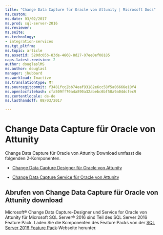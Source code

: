 ```yaml
---
title: "Change Data Capture für Oracle von Attunity | Microsoft Docs"
ms.custom: 
ms.date: 03/02/2017
ms.prod: sql-server-2016
ms.reviewer: 
ms.suite: 
ms.technology:
- integration-services
ms.tgt_pltfrm: 
ms.topic: article
ms.assetid: 520dc05b-83de-4668-8d27-07ee0ef08185
caps.latest.revision: 2
author: douglaslMS
ms.author: douglasl
manager: jhubbard
ms.workload: Inactive
ms.translationtype: MT
ms.sourcegitcommit: f3481fcc2bb74eaf93182e6cc58f5a06666e10f4
ms.openlocfilehash: cfa509ff70a4a890a32abebc6bf50a9a04dcfec9
ms.contentlocale: de-de
ms.lasthandoff: 08/03/2017

---
```

# <a name="change-data-capture-for-oracle-by-attunity"></a>Change Data Capture für Oracle von Attunity
Change Data Capture für Oracle von Attunity Download umfasst die folgenden 2-Komponenten.

-   [Change Data Capture Designer für Oracle von Attunity](../../integration-services/change-data-capture/change-data-capture-designer-for-oracle-by-attunity.md)

-   [Change Data Capture Service für Oracle von Attunity](../../integration-services/change-data-capture/change-data-capture-service-for-oracle-by-attunity.md)   

## <a name="get-the-change-data-capture-for-oracle-by-attunity-download"></a>Abrufen von Change Data Capture für Oracle von Attunity download
Microsoft® Change Data Capture-Designer und Service for Oracle von Attunity für Microsoft SQL Server® 2016 sind Teil des SQL Server 2016 Feature Pack. Laden Sie die Komponenten des Feature Packs von der [SQL Server 2016 Feature Pack](http://go.microsoft.com/fwlink/?LinkId=746297)-Webseite herunter.  

